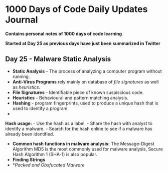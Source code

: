 # 1000 Days of Code Daily Updates Journal
**Contains personal notes of 1000 days of code learning**

**Started at Day 25 as previous days have just been summarized in Twitter**

 ## Day 25 - Malware Static Analysis
- **Static Analysis** - The process of analyzing a computer program without running.
- **Anti-Virus Programs** rely mainly on database of *file signatures* as well as *heuristics*.
- **File Signatures** - Identifiable piece of known suspiscious code.
- **Heuristics** - Behavioural and pattern matching analysis.
- **Hashing** - program fingerprints, used to produce a unique hash that is used to identify a program.
- 
**Hash usage:**
		- Use the hash as a label.
		- Share the hash with analyst to identify a malware.
		- Search for the hash online to see if a malware has already been identified.
- **Common hash functions in malware analysis:** The Message-Digest Algorithm MD5 is the most commonly used for malware analysis, Secure Hash Algorithm 1 (SHA-1) is also popular.
- **Finding Strings**
-   **Packed and Obsfucated Malware*
